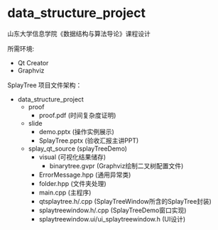 # data_structure_project
山东大学信息学院《数据结构与算法导论》课程设计

所需环境:

- Qt Creator
- Graphviz

SplayTree 项目文件架构：

- data_structure_project
    - proof  
        - proof.pdf (时间复杂度证明)
	- slide  
		- demo.pptx (操作实例展示)  
		- SplayTree.pptx (验收汇报主讲PPT)
	- splay_qt_source (splayTreeDemo)
		- visual (可视化结果储存)
			- binarytree.gvpr (Graphviz绘制二叉树配置文件)
		- ErrorMessage.hpp (通用异常类)
		- folder.hpp (文件夹处理)
		- main.cpp (主程序)
		- qtsplaytree.h/.cpp (SplayTreeWindow所含的SplayTree封装)
		- splaytreewindow.h/.cpp (SplayTreeDemo窗口实现)
		- splaytreewindow.ui/ui_splaytreewindow.h (UI设计)
